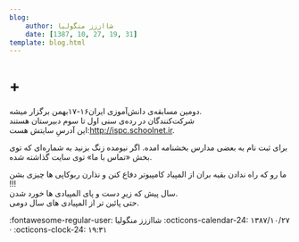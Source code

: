 ```yaml
---
blog:
    author: شااززز منگولیا
    date: [1387, 10, 27, 19, 31]
template: blog.html
---
```

# +

<div class="cnt">
<p>دومین مسابقه‌ی دانش‌آموزی ایران۱۶-۱۷بهمن برگزار میشه.<br/>شرکت‌کنندگان در رده‌ی سنی اول تا سوم دبیرستان هستند<br/>این آدرسِ سایتش هست:<a href="http://ispc.schoolnet.ir" target="_blank">http://ispc.schoolnet.ir</a>. </p>
<p>برای ثبت نام به بعضی مدارس بخشنامه امده. اگر نیومده زنگ بزنید به شماره‌ای که توی بخش «تماس با ما» توی سایت گذاشته شده.</p>
<p>ما رو که راه ندادن بقیه بران از المپیاد کامپیوتر دفاع کنن و نذارن ربوکاپی ها چیزى بشن !!!<br/>سال پیش که زیرِ دست و پاى المپیادی ها خورد شدن.<br/>حتى پائین تر از المپیادی هاى سال دومى.</p>
</div>

<div class="blog-info" markdown>
<span class="blog-author">
:fontawesome-regular-user: شااززز منگولیا
</span>
<span class="blog-date">
:octicons-calendar-24: ۱۳۸۷/۱۰/۲۷ · :octicons-clock-24: ۱۹:۳۱
</span>
</div>

